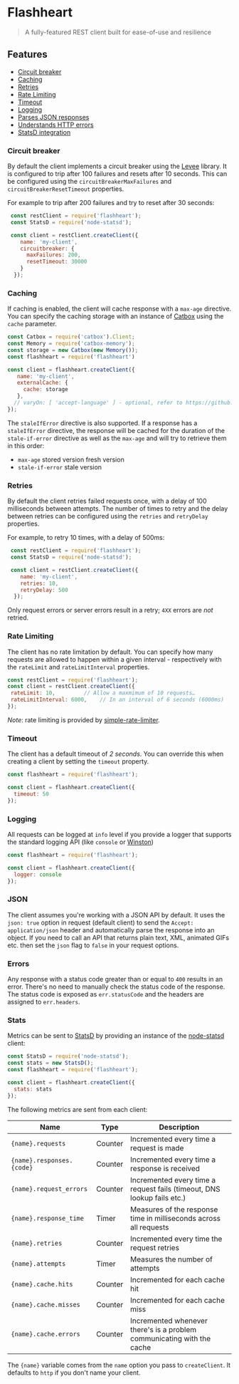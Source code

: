 # Flashheart

>  A fully-featured REST client built for ease-of-use and resilience

## Features

* [Circuit breaker](#circuit-breaker)
* [Caching](#caching)
* [Retries](#retries)
* [Rate Limiting](#ratelimiting)
* [Timeout](#timeout)
* [Logging](#logging)
* [Parses JSON responses](#json)
* [Understands HTTP errors](#errors)
* [StatsD integration](#stats)


### Circuit breaker

By default the client implements a circuit breaker using the [Levee](https://github.com/totherik/levee) library. It is configured to trip after 100 failures and resets after 10 seconds. This can be configured using the `circuitBreakerMaxFailures` and `circuitBreakerResetTimeout` properties.

For example to trip after 200 failures and try to reset after 30 seconds:

```js
 const restClient = require('flashheart');
 const StatsD = require('node-statsd');

 const client = restClient.createClient({
    name: 'my-client',
    circuitbreaker: {
      maxFailures: 200,
      resetTimeout: 30000
    }
  });
```

### Caching

If caching is enabled, the client will cache response with a `max-age` directive. You can specify the caching storage with an instance of [Catbox](https://github.com/hapijs/catbox) using the `cache` parameter.

```js
const Catbox = require('catbox').Client;
const Memory = require('catbox-memory');
const storage = new Catbox(new Memory());
const flashheart = require('flashheart')

const client = flashheart.createClient({
   name: 'my-client',
   externalCache: {
     cache: storage
   },
  // varyOn: [ 'accept-language' ] - optional, refer to https://github.com/bbc/http-transport-cache#cache-key-structure
});
```

The `staleIfError` directive is also supported. If a response has a `staleIfError` directive, the response will be cached for the duration of the `stale-if-error` directive as well as the `max-age` and will try to retrieve them in this order:

* `max-age` stored version fresh version
* `stale-if-error` stale version

### Retries

By default the client retries failed requests once, with a delay of 100 milliseconds between attempts. The number of times to retry and the delay between retries can be configured using the `retries` and `retryDelay` properties.

For example, to retry 10 times, with a delay of 500ms:

```js
 const restClient = require('flashheart');
 const StatsD = require('node-statsd');

 const client = restClient.createClient({
    name: 'my-client',
    retries: 10,
    retryDelay: 500
  });
```

Only request errors or server errors result in a retry; `4XX` errors are _not_ retried.

### Rate Limiting

The client has no rate limitation by default. You can specify how many requests are allowed to happen within a given interval - respectively with the `rateLimit` and `rateLimitInterval` properties.	

 ```js	
const restClient = require('flashheart');
const client = restClient.createClient({	
  rateLimit: 10,         // Allow a maxmimum of 10 requests…	
  rateLimitInterval: 6000,    // In an interval of 6 seconds (6000ms)	
});
```	

 *Note*: rate limiting is provided by [simple-rate-limiter](https://www.npmjs.com/package/simple-rate-limiter).	

### Timeout

The client has a default timeout of _2 seconds_. You can override this when creating a client by setting the `timeout` property.

```js
const flashheart = require('flashheart');

const client = flashheart.createClient({
  timeout: 50
});
```

### Logging

All requests can be logged at `info` level if you provide a logger that supports the standard logging API (like `console` or [Winston](https://github.com/flatiron/winston))

```js
const flashheart = require('flashheart');

const client = flashheart.createClient({
  logger: console
});
```

### JSON

The client assumes you're working with a JSON API by default. It uses the `json: true` option in request (default client) to send the `Accept: application/json` header and automatically parse the response into an object. If you need to call an API that returns plain text, XML, animated GIFs etc. then set the `json` flag to `false` in your request options.

### Errors

Any response with a status code greater than or equal to `400` results in an error. There's no need to manually check the status code of the response. The status code is exposed as `err.statusCode` and the headers are assigned to `err.headers`. 

### Stats

Metrics can be sent to [StatsD](https://github.com/etsy/statsd/) by providing an instance of the [node-statsd](https://github.com/sivy/node-statsd) client:

```js
const StatsD = require('node-statsd');
const stats = new StatsD();
const flashheart = require('flashheart');

const client = flashheart.createClient({
  stats: stats
});
```

The following metrics are sent from each client:

|Name|Type|Description|
|----|----|-----------|
|`{name}.requests`|Counter|Incremented every time a request is made|
|`{name}.responses.{code}`|Counter|Incremented every time a response is received|
|`{name}.request_errors`|Counter|Incremented every time a request fails (timeout, DNS lookup fails etc.)|
|`{name}.response_time`|Timer|Measures of the response time in milliseconds across all requests|
|`{name}.retries`|Counter|Incremented every time the request retries|
|`{name}.attempts`|Timer|Measures the number of attempts|
|`{name}.cache.hits`|Counter|Incremented for each cache hit|
|`{name}.cache.misses`|Counter|Incremented for each cache miss|
|`{name}.cache.errors`|Counter|Incremented whenever there's is a problem communicating with the cache|

The `{name}` variable comes from the `name` option you pass to `createClient`. It defaults to `http` if you don't name your client.
